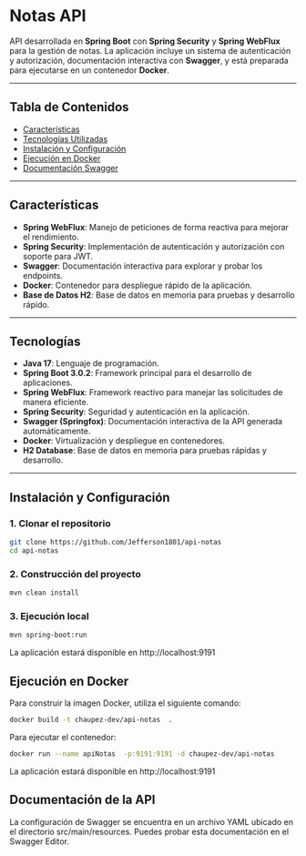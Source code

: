 # Notas API

API desarrollada en **Spring Boot** con **Spring Security** y **Spring WebFlux** para la gestión de notas. La aplicación incluye un sistema de autenticación y autorización, documentación interactiva con **Swagger**, y está preparada para ejecutarse en un contenedor **Docker**.

---

## Tabla de Contenidos
- [Características](#características)
- [Tecnologías Utilizadas](#tecnologías)
- [Instalación y Configuración](#instalación-y-configuración)
- [Ejecución en Docker](#ejecución-en-docker)
- [Documentación Swagger](#documentación-de-la-api)

---

## Características

- **Spring WebFlux**: Manejo de peticiones de forma reactiva para mejorar el rendimiento.
- **Spring Security**: Implementación de autenticación y autorización con soporte para JWT.
- **Swagger**: Documentación interactiva para explorar y probar los endpoints.
- **Docker**: Contenedor para despliegue rápido de la aplicación.
- **Base de Datos H2**: Base de datos en memoria para pruebas y desarrollo rápido.

---

## Tecnologías

- **Java 17**: Lenguaje de programación.
- **Spring Boot 3.0.2**: Framework principal para el desarrollo de aplicaciones.
- **Spring WebFlux**: Framework reactivo para manejar las solicitudes de manera eficiente.
- **Spring Security**: Seguridad y autenticación en la aplicación.
- **Swagger (Springfox)**: Documentación interactiva de la API generada automáticamente.
- **Docker**: Virtualización y despliegue en contenedores.
- **H2 Database**: Base de datos en memoria para pruebas rápidas y desarrollo.

---

## Instalación y Configuración

### 1. Clonar el repositorio

```bash
git clone https://github.com/Jefferson1801/api-notas
cd api-notas

```
### 2. Construcción del proyecto

```bash
mvn clean install
```
### 3. Ejecución local
```bash
mvn spring-boot:run
```
La aplicación estará disponible en http://localhost:9191


## Ejecución en Docker

Para construir la imagen Docker, utiliza el siguiente comando:
```bash
docker build -t chaupez-dev/api-notas  .
```

Para ejecutar el contenedor:
```bash
docker run --name apiNotas  -p:9191:9191 -d chaupez-dev/api-notas
```

La aplicación estará disponible en http://localhost:9191

## Documentación de la API
La configuración de Swagger se encuentra en un archivo YAML ubicado en el directorio src/main/resources. Puedes probar esta documentación en el Swagger Editor.


